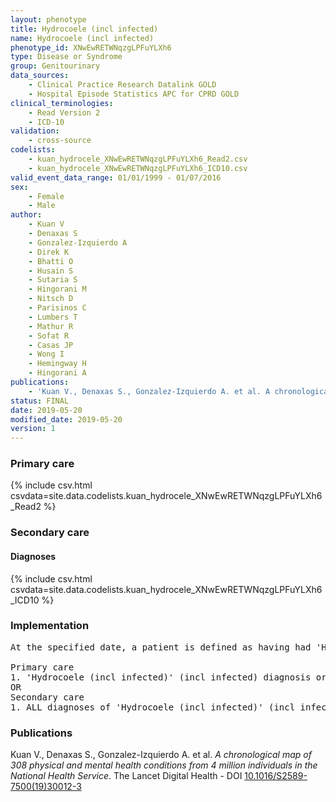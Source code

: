 ```yaml
---
layout: phenotype
title: Hydrocoele (incl infected)
name: Hydrocoele (incl infected)
phenotype_id: XNwEwRETWNqzgLPFuYLXh6 
type: Disease or Syndrome
group: Genitourinary
data_sources: 
    - Clinical Practice Research Datalink GOLD
    - Hospital Episode Statistics APC for CPRD GOLD
clinical_terminologies: 
    - Read Version 2
    - ICD-10
validation: 
    - cross-source
codelists: 
    - kuan_hydrocele_XNwEwRETWNqzgLPFuYLXh6_Read2.csv
    - kuan_hydrocele_XNwEwRETWNqzgLPFuYLXh6_ICD10.csv
valid_event_data_range: 01/01/1999 - 01/07/2016
sex: 
    - Female
    - Male
author: 
    - Kuan V
    - Denaxas S
    - Gonzalez-Izquierdo A
    - Direk K
    - Bhatti O
    - Husain S
    - Sutaria S
    - Hingorani M
    - Nitsch D
    - Parisinos C
    - Lumbers T
    - Mathur R
    - Sofat R
    - Casas JP
    - Wong I
    - Hemingway H
    - Hingorani A
publications: 
    - 'Kuan V., Denaxas S., Gonzalez-Izquierdo A. et al. A chronological map of 308 physical and mental health conditions from 4 million individuals in the National Health Service. The Lancet Digital Health - DOI: 10.1016/S2589-7500(19)30012-3' 
status: FINAL
date: 2019-05-20
modified_date: 2019-05-20
version: 1
---
```

### Primary care 
{% include csv.html csvdata=site.data.codelists.kuan_hydrocele_XNwEwRETWNqzgLPFuYLXh6_Read2 %}
### Secondary care 
#### Diagnoses 
{% include csv.html csvdata=site.data.codelists.kuan_hydrocele_XNwEwRETWNqzgLPFuYLXh6_ICD10 %}
### Implementation 
<pre>At the specified date, a patient is defined as having had 'Hydrocoele (incl infected)' (incl infected) IF they meet the criteria for any of the following on or before the specified date. The earliest date on which the individual meets any of the following criteria on or before the specified date is defined as the first event date:

Primary care
1. 'Hydrocoele (incl infected)' (incl infected) diagnosis or history of diagnosis or procedure during a consultation 
OR
Secondary care
1. ALL diagnoses of 'Hydrocoele (incl infected)' (incl infected) or history of diagnosis during a hospitalization</pre> 
 
### Publications 
Kuan V., Denaxas S., Gonzalez-Izquierdo A. et al. _A chronological map of 308 physical and mental health conditions from 4 million individuals in the National Health Service_. The Lancet Digital Health - DOI <a href='https://www.thelancet.com/journals/landig/article/PIIS2589-7500(19)30012-3/fulltext'>10.1016/S2589-7500(19)30012-3</a>